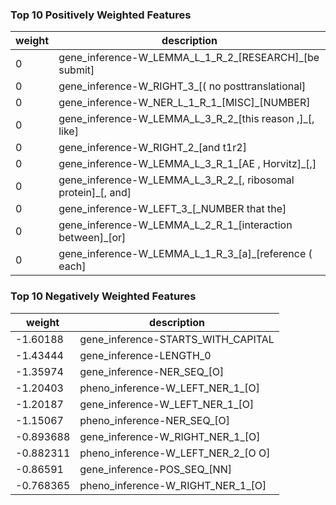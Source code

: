 

### Top 10 Positively Weighted Features
<table class="table table-stripped">
<thead><tr>
<th>weight</th>
<th>description</th>
</tr></thead>
<tbody>
<tr><td>0</td><td>gene_inference-W_LEMMA_L_1_R_2_[RESEARCH]_[be submit]</td></tr>
<tr><td>0</td><td>gene_inference-W_RIGHT_3_[( no posttranslational]</td></tr>
<tr><td>0</td><td>gene_inference-W_NER_L_1_R_1_[MISC]_[NUMBER]</td></tr>
<tr><td>0</td><td>gene_inference-W_LEMMA_L_3_R_2_[this reason ,]_[, like]</td></tr>
<tr><td>0</td><td>gene_inference-W_RIGHT_2_[and t1r2]</td></tr>
<tr><td>0</td><td>gene_inference-W_LEMMA_L_3_R_1_[AE , Horvitz]_[,]</td></tr>
<tr><td>0</td><td>gene_inference-W_LEMMA_L_3_R_2_[, ribosomal protein]_[, and]</td></tr>
<tr><td>0</td><td>gene_inference-W_LEFT_3_[_NUMBER that the]</td></tr>
<tr><td>0</td><td>gene_inference-W_LEMMA_L_2_R_1_[interaction between]_[or]</td></tr>
<tr><td>0</td><td>gene_inference-W_LEMMA_L_1_R_3_[a]_[reference ( each]</td></tr>
</tbody>
</table>


### Top 10 Negatively Weighted Features
<table class="table table-stripped">
<thead><tr>
<th>weight</th>
<th>description</th>
</tr></thead>
<tbody>
<tr><td>-1.60188</td><td>gene_inference-STARTS_WITH_CAPITAL</td></tr>
<tr><td>-1.43444</td><td>gene_inference-LENGTH_0</td></tr>
<tr><td>-1.35974</td><td>gene_inference-NER_SEQ_[O]</td></tr>
<tr><td>-1.20403</td><td>pheno_inference-W_LEFT_NER_1_[O]</td></tr>
<tr><td>-1.20187</td><td>gene_inference-W_LEFT_NER_1_[O]</td></tr>
<tr><td>-1.15067</td><td>pheno_inference-NER_SEQ_[O]</td></tr>
<tr><td>-0.893688</td><td>gene_inference-W_RIGHT_NER_1_[O]</td></tr>
<tr><td>-0.882311</td><td>pheno_inference-W_LEFT_NER_2_[O O]</td></tr>
<tr><td>-0.86591</td><td>gene_inference-POS_SEQ_[NN]</td></tr>
<tr><td>-0.768365</td><td>pheno_inference-W_RIGHT_NER_1_[O]</td></tr>
</tbody>
</table>


